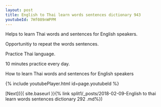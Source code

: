 ```yaml
---
layout: post
title: English to Thai learn words sentences dictionary 943 
youtubeId: 7Hf089nWPPM
---
```

 
 
Helps to learn Thai words and sentences for English speakers.

Opportunitiy to repeat the words sentences. 

Practice Thai language. 
 
10 minutes practice every day. 
 
How to learn Thai words and sentences for English speakers 
 
{% include youtubePlayer.html id=page.youtubeId %}
 
 
[Next]({{ site.baseurl }}{% link  split1/_posts/2018-02-09-English to thai learn words sentences dictionary 292 .md%})
 
